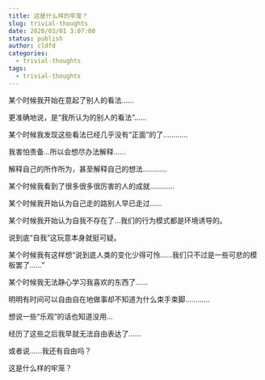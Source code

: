 ```yaml
---
title: 这是什么样的牢笼？
slug: trivial-thoughts
date: 2020/03/01 3:07:00
status: publish
author: cldfd
categories: 
  - trivial-thoughts
tags: 
  - trivial-thoughts
---
```


某个时候我开始在意起了别人的看法……

更准确地说，是“我所认为的别人的看法”……

某个时候我发现这些看法已经几乎没有“正面”的了…………

我害怕责备…所以会想尽办法解释……

解释自己的所作所为，甚至解释自己的想法…………

某个时候我看到了很多很多很厉害的人的成就…………

某个时候我开始认为自己走的路别人早已走过……

某个时候我开始认为自我不存在了…我们的行为模式都是环境诱导的。

说到底“自我”这玩意本身就挺可疑。

某个时候我有这样想“说到底人类的变化少得可怜……我们只不过是一些可悲的模板罢了……”

某个时候我无法静心学习我喜欢的东西了……

明明有时间可以自由自在地做事却不知道为什么束手束脚…………

想说一些“乐观”的话也知道没用…

经历了这些之后我早就无法自由表达了……

或者说……我还有自由吗？

这是什么样的牢笼？
